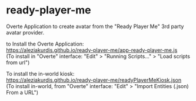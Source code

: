 # ready-player-me
Overte Application to create avatar from the "Ready Player Me" 3rd party avatar provider.
  
to Install the Overte Application:  
https://aleziakurdis.github.io/ready-player-me/app-ready-player-me.js  
(To install in "Overte" interface: "Edit" > "Running Scripts..." > "Load scripts from url")  
  
  
To install the in-world kiosk:  
https://aleziakurdis.github.io/ready-player-me/readyPlayerMeKiosk.json  
(To install in-world, from "Overte" interface: "Edit" > "Import Entities (.json) From a URL")  
   

